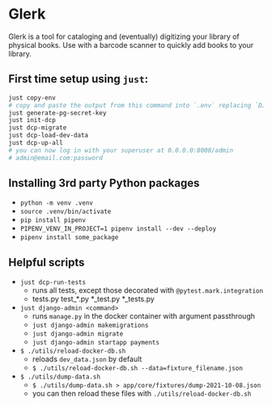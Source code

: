 # Glerk

Glerk is a tool for cataloging and (eventually) digitizing your library of
physical books. Use with a barcode scanner to quickly add books to your library.

## First time setup using `just`:
```sh
just copy-env
# copy and paste the output from this command into `.env` replacing `DJANGO_SECRET_KEY`
just generate-pg-secret-key
just init-dcp
just dcp-migrate
just dcp-load-dev-data
just dcp-up-all
# you can now log in with your superuser at 0.0.0.0:8000/admin
# admin@email.com:password
```

## Installing 3rd party Python packages
* `python -m venv .venv`
* `source .venv/bin/activate`
* `pip install pipenv`
* `PIPENV_VENV_IN_PROJECT=1 pipenv install --dev --deploy`
* `pipenv install some_package`

## Helpful scripts
* `just dcp-run-tests`
  * runs all tests, except those decorated with `@pytest.mark.integration`
  * tests.py test_*.py *_test.py *_tests.py
* `just django-admin <command>`
  * runs `manage.py` in the docker container with argument passthrough
  * `just django-admin makemigrations`
  * `just django-admin migrate`
  * `just django-admin startapp payments`
* `$ ./utils/reload-docker-db.sh`
  * reloads `dev_data.json` by default
  * `$ ./utils/reload-docker-db.sh --data=fixture_filename.json`
* `$ ./utils/dump-data.sh`
  *  `$ ./utils/dump-data.sh > app/core/fixtures/dump-2021-10-08.json`
  * you can then reload these files with `./utils/reload-docker-db.sh`
